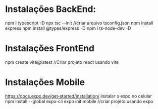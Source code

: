 # Instalações BackEnd:

npm i typescript -D
npx tsc --init //criar arquivo tsconfig.json
npm install express
npm install @types/express -D
npm i ts-node-dev -D

# Instalações FrontEnd

npm create vite@latest //Criar projeto react usando vite

# Instalações Mobile

https://docs.expo.dev/get-started/installation/
instalar o expo no celular
npm install --global expo-cli
expo init mobile //criar projeto usando expo
